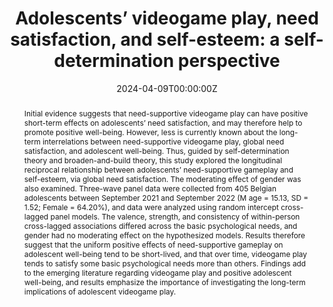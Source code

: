 ---
abstract: "Initial evidence suggests that need-supportive videogame play can have positive short-term effects on adolescents’ need satisfaction, and may therefore help to promote positive well-being. However, less is currently known about the long-term interrelations between need-supportive videogame play, global need satisfaction, and adolescent well-being. Thus, guided by self-determination theory and broaden-and-build theory, this study explored the longitudinal reciprocal relationship between adolescents’ need-supportive gameplay and self-esteem, via global need satisfaction. The moderating effect of gender was also examined. Three-wave panel data were collected from 405 Belgian adolescents between September 2021 and September 2022 (M age = 15.13, SD = 1.52; Female = 64.20%), and data were analyzed using random intercept cross-lagged panel models. The valence, strength, and consistency of within-person cross-lagged associations differed across the basic psychological needs, and gender had no moderating effect on the hypothesized models. Results therefore suggest that the uniform positive effects of need-supportive gameplay on adolescent well-being tend to be short-lived, and that over time, videogame play tends to satisfy some basic psychological needs more than others. Findings add to the emerging literature regarding videogame play and positive adolescent well-being, and results emphasize the importance of investigating the long-term implications of adolescent videogame play."
authors:
- Edward Noon
- admin
- Brent Swinnen
- Laura Vandenbosch
date: "2024-04-09T00:00:00Z"
doi: ""
featured: false
image:
  caption: ""
  focal_point: ""
  preview_only: false
projects: [mimic]
publication: "Current Psychology"
publication_short: ""
publication_types:
- "2"
publishDate: ""
slides: ""
summary:
tags:
- Videogame
- Need satisfaction
- Well-being
- Self-esteem
- Adolescence
title: "Adolescents’ videogame play, need satisfaction, and self-esteem: a self-determination perspective"
url_code: "https://osf.io/spfaz/?view_only=efc48e791f324466a60262cef29cbc47"
url_dataset: "https://osf.io/spfaz/?view_only=efc48e791f324466a60262cef29cbc47"
url_pdf:
url_poster: ""
url_project: ""
url_slides: ""
url_source: ""
url_video: ""
---